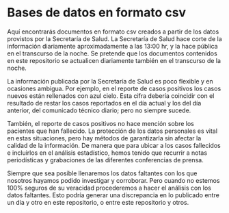 # Bases de datos en formato csv

Aquí encontrarás documentos en formato csv creados a partir de los datos provistos por la Secretaría de Salud. La Secretaría de Salud hace corte de la información diariamente aproximadamente a las 13:00 hr, y la hace pública en el transcurso de la noche. Se pretende que los documentos contenidos en este repositorio se actualicen diariamente también en el transcurso de la noche.

La información publicada por la Secretaría de Salud es poco flexible y en ocasiones ambigua. Por ejemplo, en el reporte de casos positivos los casos nuevos están rellenados con azul cielo. Esta cifra debería coincidir con el resultado de restar los casos reportados en el día actual y los del día anterior, del comunicado técnico diario; pero no siempre sucede.

También, el reporte de casos positivos no hace mención sobre los pacientes que han fallecido. La protección de los datos personales es vital en estas situaciones, pero hay métodos de garantizarla sin afectar la calidad de la información. De manera que para ubicar a los casos fallecidos e incluirlos en el análisis estadístico, hemos tenido que recurrir a notas periodísticas y grabaciones de las diferentes conferencias de prensa.

Siempre que sea posible llenaremos los datos faltantes con los que nosotros hayamos podido investigar y corroborar. Pero cuando no estemos 100% seguros de su veracidad procederemos a hacer el análisis con los datos faltantes. Esto podría generar una discrepancia en lo publicado entre un día y otro en este repositorio, o entre este repositorio y otros.
